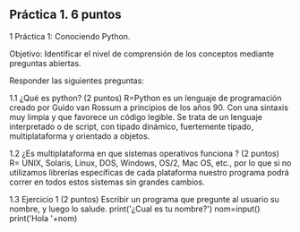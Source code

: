 ## Práctica 1. 6 puntos
1 Práctica 1: Conociendo Python.

Objetivo: Identificar el nivel de comprensión de los conceptos mediante preguntas
abiertas.

Responder las siguientes preguntas:

1.1 ¿Qué es python? (2 puntos)
R=Python es un lenguaje de programación creado por Guido van Rossum a principios
 de los años 90. Con una sintaxis muy limpia y que favorece un código legible. Se trata
 de un lenguaje interpretado o de script, con tipado dinámico, fuertemente tipado, multiplataforma y orientado a objetos.

1.2 ¿Es multiplataforma en que sistemas operativos funciona ? (2 puntos)
R= UNIX, Solaris, Linux, DOS, Windows, OS/2, Mac OS, etc., por lo que si no utilizamos librerías específicas
  de cada plataforma nuestro programa podrá correr en todos estos sistemas sin grandes cambios.

1.3 Ejercicio 1 (2 puntos)
Escribir un programa que pregunte al usuario su nombre, y luego lo salude.
print('¿Cual es tu nombre?')
     nom=input()
     print('Hola '+nom)
